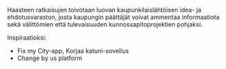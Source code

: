 Haasteen ratkaisujen toivotaan luovan kaupunkilaislähtöisen idea- ja ehdotusvaraston, josta
kaupungin päättäjät voivat ammentaa informaatiota sekä välittömien että tulevaisuuden
kunnossapitoprojektien pohjaksi.

Inspiraatioksi:
* Fix my City-app, Korjaa katuni-sovellus
* Change by us platform
